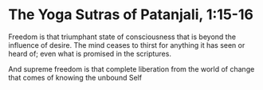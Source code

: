 # The Yoga Sutras of Patanjali, 1:15-16

Freedom is that triumphant state of consciousness that is beyond the influence of desire. The mind ceases to thirst for anything it has seen or heard of; even what is promised in the scriptures.

And supreme freedom is that complete liberation from the world of change that comes of knowing the unbound Self

[](https://www.tumblr.com/reblog/mpazaryna/87652252/XnVB80Us)

[](https://www.tumblr.com/edit/mpazaryna/87652252)